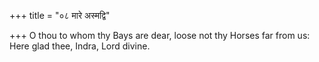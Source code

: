 +++
title = "०८ मारे अस्मद्वि"

+++
O thou to whom thy Bays are dear, loose not thy Horses far from us:  
     Here glad thee, Indra, Lord divine.